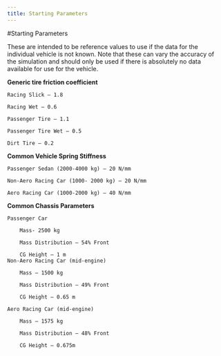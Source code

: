 ```yaml
---
title: Starting Parameters
---
```


#Starting Parameters

These are intended to be reference values to use if the data for the individual vehicle is not known.  Note that these can vary the accuracy of the simulation and should only be used if there is absolutely no data available for use for the vehicle.

__Generic tire friction coefficient__

    Racing Slick – 1.8

    Racing Wet – 0.6 

    Passenger Tire – 1.1

    Passenger Tire Wet – 0.5

    Dirt Tire – 0.2

__Common Vehicle Spring Stiffness__

    Passenger Sedan (2000-4000 kg) – 20 N/mm

    Non-Aero Racing Car (1000- 2000 kg) – 20 N/mm

    Aero Racing Car (1000-2000 kg) – 40 N/mm

__Common Chassis Parameters__

	Passenger Car
    
        Mass- 2500 kg
    
        Mass Distribution – 54% Front
    
        CG Height – 1 m
    Non-Aero Racing Car (mid-engine)
   
        Mass – 1500 kg
   
        Mass Distribution – 49% Front
   
        CG Height – 0.65 m
   
    Aero Racing Car (mid-engine)
   
        Mass – 1575 kg
   
        Mass Distribution – 48% Front
   
        CG Height – 0.675m

